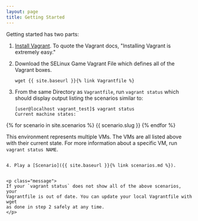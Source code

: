 ```yaml
---
layout: page
title: Getting Started
---
```

Getting started has two parts:

1. [Install Vagrant](https://www.vagrantup.com/downloads.html). To quote the
   Vagrant docs, "Installing Vagrant is extremely easy."

2. Download the SELinux Game Vagrant File which defines all of the Vagrant
   boxes.

   ```
   wget {{ site.baseurl }}{% link Vagrantfile %}
   ```

3. From the same Directory as `Vagrantfile`, run `vagrant status` which should
   display output listing the scenarios similar to:

   ```
   [user@localhost vagrant_test]$ vagrant status
   Current machine states:

{% for scenario in site.scenarios %}
   {{ scenario.slug }}
{% endfor %}

   This environment represents multiple VMs. The VMs are all listed
   above with their current state. For more information about a specific VM, run `vagrant status NAME`.

   ```

4. Play a [Scenario]({{ site.baseurl }}{% link scenarios.md %}).


<p class="message">
  If your `vagrant status` does not show all of the above scenarios, your
  Vagrantfile is out of date. You can update your local Vagrantfile with wget
  as done in step 2 safely at any time.
</p>
